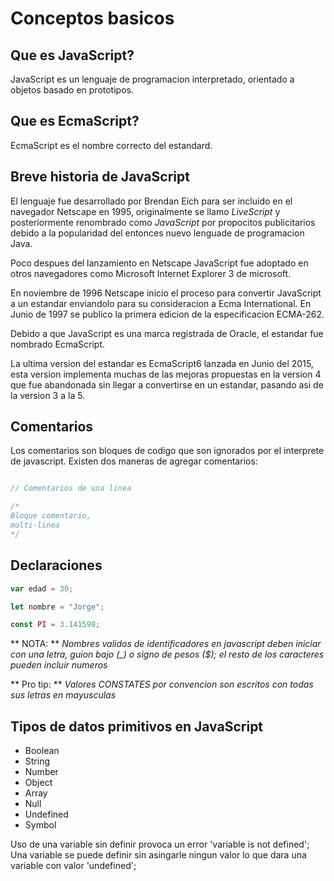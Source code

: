 Conceptos basicos
=================

Que es JavaScript?
------------------
JavaScript es un lenguaje de programacion interpretado, orientado a objetos basado en prototipos.

Que es EcmaScript?
------------------
EcmaScript es el nombre correcto del estandard.

Breve historia de JavaScript
----------------------------
El lenguaje fue desarrollado por Brendan Eich para ser incluido en el navegador Netscape en 1995, originalmente se llamo *LiveScript* y posteriormente renombrado como *JavaScript* por propocitos publicitarios debido a la popularidad del entonces nuevo lenguade de programacion Java.

Poco despues del lanzamiento en Netscape JavaScript fue adoptado en otros navegadores como Microsoft Internet Explorer 3 de microsoft.

En noviembre de 1996 Netscape inicio el proceso para convertir JavaScript a un estandar enviandolo para su consideracion a Ecma International. En Junio de 1997 se publico la primera edicion de la especificacion ECMA-262.

Debido a que JavaScript es una marca registrada de Oracle, el estandar fue nombrado EcmaScript.

La ultima version del estandar es EcmaScript6 lanzada en Junio del 2015, esta version implementa muchas de las mejoras propuestas en la version 4 que fue abandonada sin llegar a convertirse en un estandar, pasando asi de la version 3 a la 5.


Comentarios
-----------

Los comentarios son bloques de codigo que son ignorados por el interprete de javascript.
Existen dos maneras de agregar comentarios:

```javascript

// Comentarios de una linea

/*
Bloque comentario,
multi-linea
*/

```
Declaraciones
-------------

```javascript
var edad = 30;

let nombre = "Jorge";

const PI = 3.141598;
```

** NOTA: ** *Nombres validos de identificadores en javascript deben iniciar con una letra, guion bajo (_) o signo de pesos ($); el resto de los caracteres pueden incluir numeros*

** Pro tip: ** _Valores CONSTATES por convencion son escritos con todas sus letras en mayusculas_

Tipos de datos primitivos en JavaScript
---------------------------------------
 * Boolean
 * String
 * Number
 * Object
 * Array
 * Null
 * Undefined
 * Symbol
 
Uso de una variable sin definir provoca un error 'variable is not defined';
Una variable se puede definir sin asingarle ningun valor lo que dara una variable con valor 'undefined';